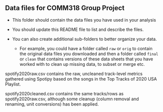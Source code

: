 ## Data files for COMM318 Group Project

* This folder should contain the data files you have used in your analysis


* You should update this README file to list and describe the files.


* You can also create additional sub-folders to better organize your data.
    * For example, you could have a folder called `raw` or `orig` to contain the original data files you downloaded and then a folder called `final` or `clean` that contains versions of these data sheets that you have worked with to clean up missing data, to subset or merge etc.
    
spotify2020raw.csv contains the raw, uncleaned track-level metrics gathered using Spotipy based on the songs in the Top Tracks of 2020 USA Playlist. 

spotify2020cleaned.csv contains the same tracks/rows as spotify2020raw.csv, although some cleanup (column removal and renaming, unit conversions) has been applied. 

